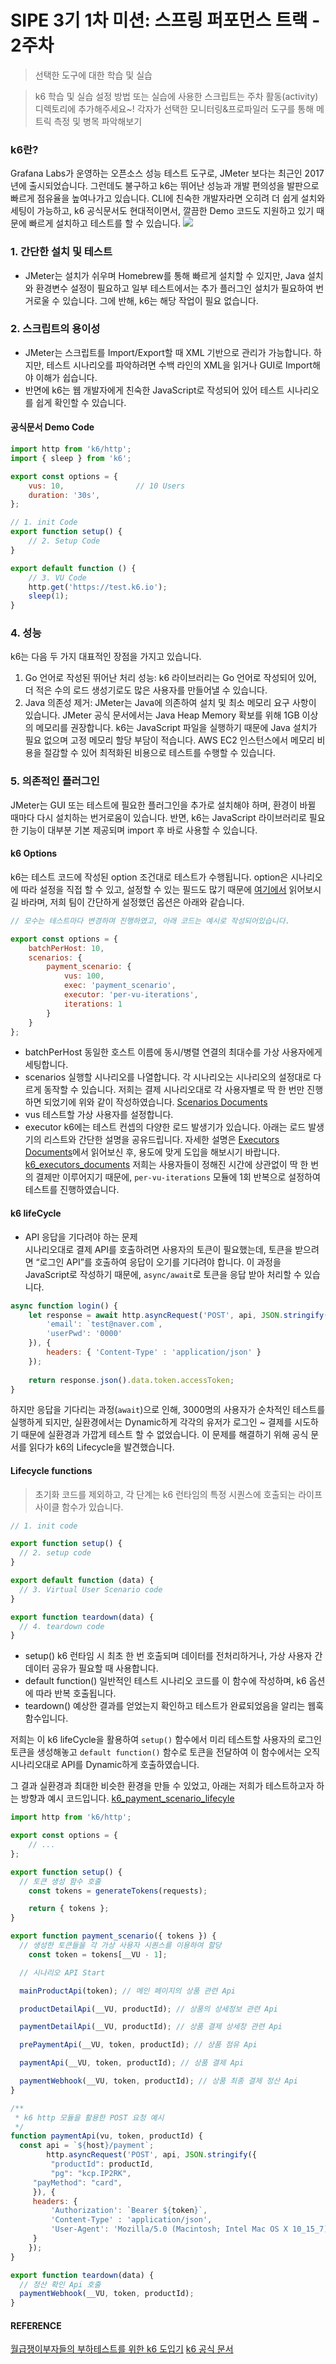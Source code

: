 # SIPE 3기 1차 미션: 스프링 퍼포먼스 트랙 - 2주차
> 선택한 도구에 대한 학습 및 실습

> k6 학습 및 실습
> 설정 방법 또는 실습에 사용한 스크립트는 주차 활동(activity) 디렉토리에 추가해주세요~!
> 각자가 선택한 모니터링&프로파일러 도구를 통해 메트릭 측정 및 병목 파악해보기

### k6란?
Grafana Labs가 운영하는 오픈소스 성능 테스트 도구로, JMeter 보다는 최근인 2017년에 출시되었습니다. 그런데도 불구하고 k6는 뛰어난 성능과 개발 편의성을 발판으로 빠르게 점유율을 높여나가고 있습니다. CLI에 친숙한 개발자라면 오히려 더 쉽게 설치와 세팅이 가능하고, k6 공식문서도 현대적이면서, 깔끔한 Demo 코드도 지원하고 있기 때문에 빠르게 설치하고 테스트를 할 수 있습니다.
![](image/k6_log.png)

### 1. 간단한 설치 및 테스트
- JMeter는 설치가 쉬우며 Homebrew를 통해 빠르게 설치할 수 있지만, Java 설치와 환경변수 설정이 필요하고 일부 테스트에서는 추가 플러그인 설치가 필요하여 번거로울 수 있습니다. 그에 반해, k6는 해당 작업이 필요 없습니다.

### 2. 스크립트의 용이성
- JMeter는 스크립트를 Import/Export할 때 XML 기반으로 관리가 가능합니다. 하지만, 테스트 시나리오를 파악하려면 수백 라인의 XML을 읽거나 GUI로 Import해야 이해가 쉽습니다.
- 반면에 k6는 웹 개발자에게 친숙한 JavaScript로 작성되어 있어 테스트 시나리오를 쉽게 확인할 수 있습니다.

#### 공식문서 Demo Code
```javascript
import http from 'k6/http';
import { sleep } from 'k6';

export const options = {
    vus: 10,                // 10 Users
    duration: '30s',        
};

// 1. init Code
export function setup() {
    // 2. Setup Code
}

export default function () {
    // 3. VU Code
    http.get('https://test.k6.io');
    sleep(1);
}
```
### 4. 성능
k6는 다음 두 가지 대표적인 장점을 가지고 있습니다.
1. Go 언어로 작성된 뛰어난 처리 성능: k6 라이브러리는 Go 언어로 작성되어 있어, 더 적은 수의 로드 생성기로도 많은 사용자를 만들어낼 수 있습니다.
2. Java 의존성 제거: JMeter는 Java에 의존하여 설치 및 최소 메모리 요구 사항이 있습니다. JMeter 공식 문서에서는 Java Heap Memory 확보를 위해 1GB 이상의 메모리를 권장합니다. k6는 JavaScript 파일을 실행하기 때문에 Java 설치가 필요 없으며 고정 메모리 할당 부담이 적습니다. AWS EC2 인스턴스에서 메모리 비용을 절감할 수 있어 최적화된 비용으로 테스트를 수행할 수 있습니다.

### 5. 의존적인 플러그인
JMeter는 GUI 또는 테스트에 필요한 플러그인을 추가로 설치해야 하며, 환경이 바뀔 때마다 다시 설치하는 번거로움이 있습니다.
반면, k6는 JavaScript 라이브러리로 필요한 기능이 대부분 기본 제공되며 import 후 바로 사용할 수 있습니다.


#### k6 Options
k6는 테스트 코드에 작성된 option 조건대로 테스트가 수행됩니다.
option은 시나리오에 따라 설정을 직접 할 수 있고, 설정할 수 있는 필드도 많기 때문에 [여기에서](https://k6.io/docs/using-k6/options) 읽어보시길 바라며, 저희 팀이 간단하게 설정했던 옵션은 아래와 같습니다.

```javascript
// 모수는 테스트마다 변경하며 진행하였고, 아래 코드는 예시로 작성되어있습니다.

export const options = {
    batchPerHost: 10,
    scenarios: {
        payment_scenario: {
            vus: 100,
            exec: 'payment_scenario',
            executor: 'per-vu-iterations',
            iterations: 1
        }       
    }
};
```
- batchPerHost
동일한 호스트 이름에 동시/병렬 연결의 최대수를 가상 사용자에게 세팅합니다.
- scenarios
실행할 시나리오를 나열합니다. 각 시나리오는 시나리오의 설정대로 다르게 동작할 수 있습니다. 저희는 결제 시나리오대로 각 사용자별로 딱 한 번만 진행하면 되었기에 위와 같이 작성하였습니다.
[Scenarios Documents](https://k6.io/docs/using-k6/scenarios/)
- vus
테스트할 가상 사용자를 설정합니다.
- executor
k6에는 테스트 컨셉의 다양한 로드 발생기가 있습니다. 아래는 로드 발생기의 리스트와 간단한 설명을 공유드립니다. 자세한 설명은 [Executors Documents](https://k6.io/docs/using-k6/executors)에서 읽어보신 후, 용도에 맞게 도입을 해보시기 바랍니다.
[k6_executors_documents](image/k6_executors_documents.png)
저희는 사용자들이 정해진 시간에 상관없이 딱 한 번의 결제만 이루어지기 때문에, `per-vu-iterations` 모듈에 1회 반복으로 설정하여 테스트를 진행하였습니다.

#### k6 lifeCycle
- API 응답을 기다려야 하는 문제  
시나리오대로 결제 API를 호출하려면 사용자의 토큰이 필요했는데, 토큰을 받으려면 “로그인 API”를 호출하여 응답이 오기를 기다려야 합니다. 이 과정을 JavaScript로 작성하기 때문에, `async/await`로 토큰을 응답 받아 처리할 수 있습니다.

```javascript
async function login() {
    let response = await http.asyncRequest('POST', api, JSON.stringify({
        'email': `test@naver.com`,
        'userPwd': '0000'
    }), {
        headers: { 'Content-Type' : 'application/json' }
    });
    
    return response.json().data.token.accessToken;
}
```
하지만 응답을 기다리는 과정(`await`)으로 인해, 3000명의 사용자가 순차적인 테스트를 실행하게 되지만, 실환경에서는 Dynamic하게 각각의 유저가 로그인 ~ 결제를 시도하기 때문에 실환경과 가깝게 테스트 할 수 없었습니다.
이 문제를 해결하기 위해 공식 문서를 읽다가 k6의 Lifecycle을 발견했습니다.

#### Lifecycle functions
> 초기화 코드를 제외하고, 각 단계는 k6 런타임의 특정 시퀀스에 호출되는 라이프사이클 함수가 있습니다.

```javascript
// 1. init code

export function setup() {
  // 2. setup code
}

export default function (data) {
  // 3. Virtual User Scenario code
}

export function teardown(data) {
  // 4. teardown code
}
```
- setup()
k6 런타임 시 최초 한 번 호출되며 데이터를 전처리하거나, 가상 사용자 간 데이터 공유가 필요할 때 사용합니다.
- default function()
일반적인 테스트 시나리오 코드를 이 함수에 작성하며, k6 옵션에 따라 반복 호출됩니다.
- teardown()
예상한 결과를 얻었는지 확인하고 테스트가 완료되었음을 알리는 웹훅 함수입니다.

저희는 이 k6 lifeCycle을 활용하여 `setup()` 함수에서 미리 테스트할 사용자의 로그인 토큰을 생성해놓고 `default function()` 함수로 토큰을 전달하여 이 함수에서는 오직 시나리오대로 API를 Dynamic하게 호출하였습니다.

그 결과 실환경과 최대한 비슷한 환경을 만들 수 있었고, 아래는 저희가 테스트하고자 하는 방향과 예시 코드입니다.
[k6_payment_scenario_lifecyle](image/k6_payment_scenario_lifecyle.png)
```javascript
import http from 'k6/http';

export const options = {
    // ...
};

export function setup() {
  // 토큰 생성 함수 호출
    const tokens = generateTokens(requests);

    return { tokens };
}

export function payment_scenario({ tokens }) {
  // 생성한 토큰들을 각 가상 사용자 시퀀스를 이용하여 할당
    const token = tokens[__VU - 1];

  // 시나리오 API Start

  mainProductApi(token); // 메인 페이지의 상품 관련 Api

  productDetailApi(__VU, productId); // 상품의 상세정보 관련 Api

  paymentDetailApi(__VU, productId); // 상품 결제 상세창 관련 Api

  prePaymentApi(__VU, token, productId); // 상품 점유 Api

  paymentApi(__VU, token, productId); // 상품 결제 Api

  paymentWebhook(__VU, token, productId); // 상품 최종 결제 정산 Api
}

/** 
 * k6 http 모듈을 활용한 POST 요청 예시
 */
function paymentApi(vu, token, productId) {
  const api = `${host}/payment`;
        http.asyncRequest('POST', api, JSON.stringify({
         "productId": productId,
         "pg": "kcp.IP2RK",
     "payMethod": "card",
     }), {
     headers: { 
         'Authorization': `Bearer ${token}`,
         'Content-Type' : 'application/json',
         'User-Agent': 'Mozilla/5.0 (Macintosh; Intel Mac OS X 10_15_7) AppleWebKit/537.36 (KHTML, like Gecko) Chrome/112.0.0.0 Safari/537.36' 
     }
    });
}

export function teardown(data) {
  // 정산 확인 Api 호출
  paymentWebhook(__VU, token, productId);
}
```

#### REFERENCE
[월급쟁이부자들의 부하테스트를 위한 k6 도입기](https://weolbu.medium.com/%EC%9B%94%EA%B8%89%EC%9F%81%EC%9D%B4%EB%B6%80%EC%9E%90%EB%93%A4%EC%9D%98-%EB%B6%80%ED%95%98%ED%85%8C%EC%8A%A4%ED%8A%B8%EB%A5%BC-%EC%9C%84%ED%95%9C-k6-%EB%8F%84%EC%9E%85%EA%B8%B0-d7c82e7fe65f)
[k6 공식 문서](https://grafana.com/docs/k6/latest/)
